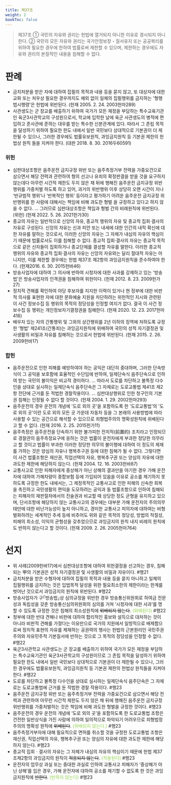 ```yaml
---
title: 제37조
weight: 2
bookToc: false
---
```

> 제37조
> ① 국민의 자유와 권리는 헌법에 열거되지 아니한 이유로 경시되지 아니한다.
> ② 국민의 모든 자유와 권리는 국가안정보장・질서유지 또는 공공복리를 위하여 필요한 경우에 한하여 법률로써 제한할 수 있으며, 제한하는 경우에도 자유와 권리의 본질적인 내용을 침해할 수 없다.

# 판례
- 금치처분을 받은 자에 대하여 집필의 목적과 내용 등을 묻지 않고, 또 대상자에 대한 교화 또는 처우상 필요한 경우까지도 예외 없이 일체의 집필행위를 금지하는 '형행법시행령'은 헌법에 위반된다. (헌재 2005. 2. 24. 2003헌마289)
- 사관생도는 군 장교를 배출하기 위하여 국가가 모든 재정을 부담하는 특수교육기관인 육군3사관학교의 구성원으로서, 학교에 입학한 날에 육군 사관생도의 병적에 편입하고 준사관에 준하는 대우를 받는 특수한 신분관계에 있다. 따라서 그 존립 목적을 달성하기 위하여 필요한 한도 내에서 일반 국민보다 상대적으로 기본권이 더 제한될 수 있으나, 그러한 경우에도 법률유보원칙, 과잉금지원칙 등 기본권 제한의 헌법상 원칙 들을 지켜야 한다. (대판 2018. 8. 30. 2016두60591)
### 위헌
- 심판대상조항은 음주운전 금지규정 위반 또는 음주측정거부 전력을 가중요건으로 삼으면서 해당 전력과 관련하여 형의 선고나 유죄의 확정판결을 받을 것을 요구하지 않는데다 아무런 시간적 제한도 두지 않은 채 뒤에 행해진 음주운전 금지규정 위반행위를 가중처벌 하도록 하고 있어, 과거의 위반행위 이후 상당히 오랜 시간이 지나 ‘반규범적 행위’나 ‘반복적인 행위’ 등이라고 평가하기 어려운 음주운전 금지규정 위반행위를 한 사람에 대해서는 책임에 비해 과도한 형벌 을 규정하고 있다고 하지 않을 수 없다. ... 그러므로 심판대상조항은 책임과 형벌 간의 비례원칙에 위반된다. (위헌) (헌재 2022. 5. 26. 2021헌가30)
- 종교의 자유는 일반적으로 신앙의 자유, 종교적 행위의 자유 및 종교적 집회·결사의 자유로 구성된다. 신앙의 자유는 신과 피안 또는 내세에 대한 인간의 내적 확신에 대한 자유를 말하는 것으로서, 이러한 신앙의 자유는 그 자체가 내심의 자유의 핵심이기 때문에 법률로서도 이를 침해할 수 없다. 
  종교적 집회·결사의 자유는 종교적 목적으로 같은 신자들이 집회하거나 종교단체를 결성할 자유를 말한다. 이러한 종교적 행위의 자유와 종교적 집회·결사의 자유는 신앙의 자유와는 달리 절대적 자유는 아니지만, 이를 제한할 경우에는 헌법 제37조 제2항의 과잉금지원칙을 준수하여야 한다. (헌재2016. 6. 30. 2015헌바46)
- 방송사업자에 대하여 그 의사에 반하여 시청자에 대한 사과를 강제하고 있는 '방송법'은 방송사업자의 인격권을 침해하여 위헌이다. (헌재 2012. 8. 23. 2009헌가27)
- 정치적 견해를 확인하여 야당 후보자를 지지한 이력이 있거나 현 정부에 대한 비판적 의사를 표현한 자에 대한 문화예술 지원을 차단하려는 위헌적인 지시와 관련된 이 사건 정보수집 등 행위의 목적의 정당성을 인정할 여지가 없다. 결국 이 사건 정보수집 등 행위는 개인정보자기결정권을 침해한다. (헌재 2020. 12. 23. 2017헌마416)
- 배우자 있는 자의 간통행위 및 그와의 상간행위를 2년 이하의 징역에 처하도록 규정한 '형법' 제241조(간통죄)는 과잉금지원칙에 위배하여 국민의 성적 자기결정권 및 사생활의 비밀과 자유를 침해하는 것으로서 헌법에 위반된다. (헌재 2015. 2. 26. 2009헌바17)
### 합헌
- 음주운전으로 인한 피해를 예방하여야 하는 공익은 대단히 중대하며, 그러한 단속방식이 그 공익을 보호함에 효율적인 수단임에 반하여, 일제단속식 음주단속으로 인하여 받는 국민의 불이익은 비교적 경미하다. … 따라서 도로를 차단하고 불특정 다수인을 상대로 실시하는 일제단속식 음주단속은 그 자체로는 도로교통법 제41조 제2항 전단에 근거를 둔 적법한 경찰작용이다. ... 심판대상행위로 인한 청구인의 기본권 침해는 인정될 수 없다 할 것이다. (헌재 2004. 1. 29. 2002헌마293)
- 음주운전의 경우 운전의 개념에 '도로 외의 곳'을 포함하도록 한 '도로교통법'의 '도로 외의 곳'이란 도로 외의 모든 곳 가운데 자동차 등을 그 본래의 사용방법에 따라 사용할 수 있는 공간으로 해석할 수 있으므로 죄형법주의의 명확성원칙에 위배된다고 할 수 없다. (헌재 2016. 2. 25. 2015헌가11)
- 음주측정은 음주운전을 단속하기 위한 불가피한 전치적(前置的) 조치라고 인정되므로 경찰관의 음주측정요구에 응하는 것은 법률이 운전자에게 부과한 정당한 의무라고 할 것이고 법률이 부과한 이러한 정당한 의무의 불이행에 대하여 이 정도의 제재를 가하는 것은 양심의 자유나 행복추구권 등에 대한 침해가 될 수 없다. 그렇다면 이 사건 법률조항은 재산권, 직업선택의 자유, 행복추구권 또는 양심의 자유에 대한 과도한 제한에 해당하지 않는다. (헌재 2004. 12. 16. 2003헌바87)
- 교통사고로 인한 피해자에게 중상해가 아닌 상해의 결과만을 야기한 경우 가해 운전자에 대하여 가해차량이 종합보험 등에 가입되어 있음을 이유로 공소를 제기하지 못하도록 규정한 한도 내에서는, 그 제정목적인 교통사고로 인한 피해의 신속한 회복을 촉진하고 국민생활의 편익을 도모하려는 공익과 동 법률조항으로 인하여 침해되는 피해자의 재판절차에서의 진술권과 비교할 때 상당한 정도 균형을 유지하고 있으며, 단서조항에 해당하지 않는 교통사고의 경우에는 대부분 가해 운전자의 주의의무태만에 대한 비난가능성이 높지 아니하고, 경미한 교통사고 피의자에 대하여는 비형벌화하려는 세계적인 추세 등에 비추어도 위와 같은 목적의 정당성, 방법의 적절성, 피해의 최소성, 이익의 균형성을 갖추었으므로 과잉금지의 원칙 내지 비례의 원칙에도 반하지 않는다고 할 것이다. (헌재 2009. 2. 26. 2005헌마764)
# 선지
- 위 사례(2009헌바17)에서 심판대상조항에 대하여 위헌결정을 선고하는 경우, 침해되는 甲의 기본권은 성적 자기결정권 및 사생활의 비밀과 자유이다. #행21
- 금치처분을 받은 수형자에 대하여 집필의 목적과 내용 등을 묻지 아니하고 일체의 집필행위를 금지하는 것은 입법목적 달성을 위한 필요최소한의 제한이라는 한계를 벗어난 것으로서 과잉금지의 원칙에 위반된다. #행22
- 방송사업자가 구｢방송법｣상 심의규정을 위반한 경우 방송통신위원회로 하여금 전문성과 독립성을 갖춘 방송통신심의위원회의 심의를 거쳐 ‘시청자에 대한 사과’를 명할 수 있도록 규정한 것은 침해의 최소성원칙에 ~~위배되지 않는다~~. <font color="#92d050">(위배된다)</font> #행22
- 정부에 대한 반대 견해나 비판에 대하여 합리적인 홍보와 설득으로 대처하는 것이 아니라 비판적 견해를 가졌다는 이유만으로 국가의 지원에서 일방적으로 배제함으로써 정치적 표현의 자유를 제재하는 공권력의 행사는 헌법의 근본원리인 국민주권주의와 자유민주적 기본질서에 반하는 것으로 그 목적의 정당성을 인정할 수 없다. #행22
- 육군3사관학교 사관생도는 군 장교를 배출하기 위하여 국가가 모든 재정을 부담하는 특수교육기관인 육군3사관학교의 구성원이므로 그 존립 목적을 달성하기 위하여 필요한 한도 내에서 일반 국민보다 상대적으로 기본권이 더 제한될 수 있으나, 그러한 경우에도 법률유보원칙, 과잉금지원칙 등 기본권 제한의 헌법상 원칙들을 지켜야 한다. #행22
- 도로를 차단하고 불특정 다수인을 상대로 실시하는 일제단속식 음주단속은 그 자체로는 도로교통법에 근거를 둔 적법한 경찰 작용이다. #행23 
- 음주운전 금지규정 위반 또는 음주측정거부 전력을 가중요건으로 삼으면서 해당 전력과 관련하여 아무런 시간적 제한도 두지 않은 채 뒤에 행해진 음주운전 금지규정 위반행위를 가중처벌하는 것은 책임에 비해 과도한 형벌을 규정한 것이다. #행23
- 음주운전의 경우 운전의 개념에 ‘도로 외의 곳’을 포함하도록 한 도로교통법 조항은 건전한 일반상식을 가진 사람에 의하여 일의적으로 파악되기 어려우므로 죄형법정주의의 명확성 원칙에 ~~위배된다~~. <font color="#92d050">(위배되지 않는다.)</font> #행23
- 음주측정거부자에 대해 필요적으로 면허를 취소할 것을 규정한 도로교통법 조항은 재산권, 직업선택의 자유, 행복추구권 또는 양심의 자유에 대한 과도한 제한에 해당하지 않는다. #행23
- 종교적 집회ㆍ결사의 자유는 그 자체가 내심의 자유의 핵심이기 때문에 헌법 제37조제2항의 과잉금지의 원칙이 ~~적용되지 않는다~~. <font color="#92d050">(적용된다)</font> #행23
- 운전자의 업무상 과실 또는 중대한 과실로 인하여 교통사고 피해자가 ‘중상해가 아닌 상해’를 입은 경우, 가해 운전자에 대하여 공소를 제기할 수 없도록 한 것은 과잉금지원칙에 ~~반한다~~. <font color="#92d050">(반하지 않는다) </font> #행23